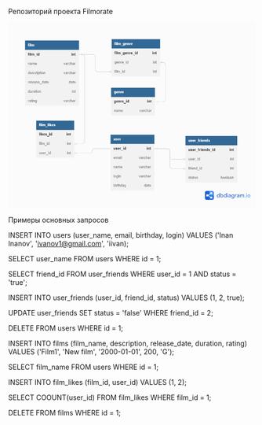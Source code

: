Репозиторий проекта Filmorate

![](src/main/resources/FilmorateDB_diagramm.png)

Примеры основных запросов

INSERT INTO users (user_name, email, birthday, login)
VALUES ('Inan Inanov', 'ivanov1@gmail.com', 'iivan);

SELECT user_name FROM users WHERE id = 1;

SELECT friend_id FROM user_friends WHERE user_id = 1 AND status = 'true';

INSERT INTO user_friends (user_id, friend_id, status)
VALUES (1, 2, true);

UPDATE user_friends SET status = 'false' WHERE friend_id = 2;

DELETE FROM users WHERE id = 1;

INSERT INTO films (film_name, description, release_date, duration, rating)
VALUES ('Film1', 'New film', '2000-01-01', 200, 'G');

SELECT film_name FROM users WHERE id = 1;

INSERT INTO film_likes (film_id, user_id)
VALUES (1, 2);

SELECT COOUNT(user_id) FROM film_likes WHERE film_id = 1;

DELETE FROM films WHERE id = 1;

